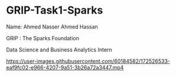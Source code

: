 # GRIP-Task1-Sparks

Name: Ahmed Nasser Ahmed Hassan

GRIP : The Sparks Foundation

Data Science and Business Analytics Intern

https://user-images.githubusercontent.com/60184582/172526533-eaf9fc02-e966-4207-9a51-3b26a72a3447.mp4
